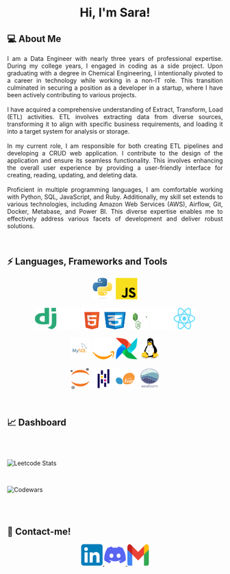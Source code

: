 <h1 align="center">Hi, I'm Sara!</h1>   
<h2> 💻 About Me </h2>
<p align="justify">
I am a Data Engineer with nearly three years of professional expertise. During my college years, I engaged in coding as a side project. Upon graduating with a degree in Chemical Engineering, I intentionally pivoted to a career in technology while working in a non-IT role. This transition culminated in securing a position as a developer in a startup, where I have been actively contributing to various projects.
<br><br>
I have acquired a comprehensive understanding of Extract, Transform, Load (ETL) activities. ETL involves extracting data from diverse sources, transforming it to align with specific business requirements, and loading it into a target system for analysis or storage.
<br><br>
In my current role, I am responsible for both creating ETL pipelines and developing a CRUD web application. I contribute to the design of the application and ensure its seamless functionality. This involves enhancing the overall user experience by providing a user-friendly interface for creating, reading, updating, and deleting data.
<br><br>
Proficient in multiple programming languages, I am comfortable working with Python, SQL, JavaScript, and Ruby. Additionally, my skill set extends to various technologies, including Amazon Web Services (AWS), Airflow, Git, Docker, Metabase, and Power BI. This diverse expertise enables me to effectively address various facets of development and deliver robust solutions.
</p>
<br>
<h2>⚡ Languages, Frameworks and Tools </h2>
<p align="center">
  <!-- Programming Languages -->
  <img src="img\python.svg" alt="Python" class="badge" style="width:50px; height:50px">
  <img src="img\javascript.svg" alt="Javascript" class="badge"style="width:50px; height:50px">
  <br><br>
  <!-- Web Frameworks and tools -->
  <img src="img\django.svg" alt="django" class="badge" style="width:50px; height:50px">
  <img src="img\flask.svg" alt="flask" class="badge" style="width:50px; height:50px;">
  <img src="img\html5.svg" alt="html5" class="badge" style="width:50px; height:50px;">
  <img src="img\css3.svg" alt="css3" class="badge"  style="width:50px; height:50px;">
  <img src="img\nodedotjs.svg" alt="nodedotjs" class="badge"  style="width:50px; height:50px;">
  <img src="img\nextdotjs.svg" alt="nextdotjs" class="badge"  style="width:50px; height:50px;">
  <img src="img\react.svg" alt="react" class="badge"  style="width:50px; height:50px;">
  <br><br>
  <!-- Data Engineering -->
  <img src="img\MySQL.svg" alt="MySQL" class="badge" style="width:50px; height:50px;">
  <img src="img\amazon-web-services.svg" alt="aws" class="badge" style="width:50px; height:50px;">
  <img src="img\airflow.svg" alt="airflow" class="badge" style="width:50px; height:50px;">
  <img src="img\linux.svg" alt="linux" class="badge" style="width:50px; height:50px;">
  <br><br>
  <!-- Data Analysis -->
  <img src="img\jupyter.svg" alt="jupyter" class="badge" style="width:50px; height:50px;">
  <img src="img\pandas.svg" alt="pandas" class="badge" style="width:50px; height:50px;">
  <img src="img\scikit-learn.svg" alt="scikit-learn" class="badge" style="width:50px; height:50px;">
  <img src="img\seaborn.svg" alt="seaborn" class="badge" style="width:50px; height:50px;">
</p>

<br>
<h2> 📈 Dashboard </h2>
<br><br>

<p align="center">

![Leetcode Stats](https://leetcard.jacoblin.cool/saradfrz)

<br>

![Codewars](https://github.r2v.ch/codewars?user=saradfrz&stroke=%23FB4570)

<br><br>

<h2> 💬 Contact-me! </h2>
<div align="center">
<p dir="auto" style="align: center; margin: auto;">
  <a href="https://www.linkedin.com/in/saradfrz/">
    <img src="img/linkedin.svg" alt="linkedin-saradfrz" class="social-media" style="width:50px; height:50px; text-decoration: none;">
  </a>
  <a href="https://discordapp.com/users/702235784794734631">
    <img src="img/discord.svg" alt="discord-saradfrz"  class="social-media" style="width:50px; height:50px; text-decoration: none;">
  </a>
  <a href="mailto:saradfrz@gmail.com">
    <img src="img/gmail.svg" alt="gmail-saradfrz" class="social-media" style="width:50px; height:50px; text-decoration: none;">
  </a>
</p>
</div>

